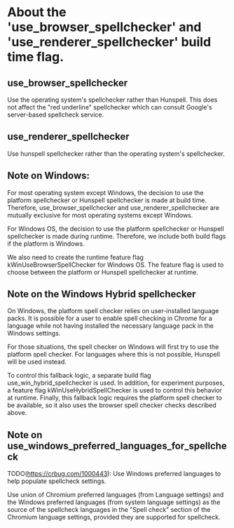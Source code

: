 # About the 'use_browser_spellchecker' and 'use_renderer_spellchecker' build time flag.

## use_browser_spellchecker
Use the operating system's spellchecker rather than Hunspell. This does
not affect the "red underline" spellchecker which can consult Google's
server-based spellcheck service.

## use_renderer_spellchecker
Use hunspell spellchecker rather than the operating system's spellchecker.

## Note on Windows:
For most operating system except Windows, the decision to use the platform
spellchecker or Hunspell spellchecker is made at build time. Therefore,
use_browser_spellchecker and use_renderer_spellchecker are mutually
exclusive for most operating systems except Windows.

For Windows OS, the decision to use the platform spellchecker or Hunspell
spellchecker is made during runtime. Therefore, we include both build
flags if the platform is Windows.

We also need to create the runtime feature flag kWinUseBrowserSpellChecker
for Windows OS. The feature flag is used to choose between the platform or
Hunspell spellchecker at runtime.

## Note on the Windows Hybrid spellchecker
On Windows, the platform spell checker relies on user-installed language packs.
It is possible for a user to enable spell checking in Chrome for a language
while not having installed the necessary language pack in the Windows settings.

For those situations, the spell checker on Windows will first try to use the
platform spell checker. For languages where this is not possible, Hunspell will
be used instead.

To control this fallback logic, a separate build flag
use_win_hybrid_spellchecker is used. In addition, for experiment purposes, a
feature flag kWinUseHybridSpellChecker is used to control this behavior at
runtime. Finally, this fallback logic requires the platform spell checker to be
available, so it also uses the browser spell checker checks described above.

## Note on use_windows_preferred_languages_for_spellcheck
TODO(https://crbug.com/1000443): Use Windows preferred languages to help
populate spellcheck settings.

Use union of Chromium preferred languages (from Language settings) and
the Windows preferred languages (from system language settings) as the
source of the spellcheck languages in the "Spell check" section of the
Chromium language settings, provided they are supported for spellcheck.
